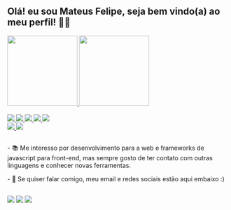 ## Olá! eu sou Mateus Felipe, seja bem vindo(a) ao meu perfil! 👋😄

<div>
    <a href="https://github.com/mateusfl">
    <img height="160em" src="https://github-readme-stats.vercel.app/api?username=mateusfl&include_all_commits=true&count_private=true&theme=cobalt"/>
    <img height="160em" src="https://github-readme-stats.vercel.app/api/top-langs/?username=mateusfl&layout=compact&theme=cobalt"/>
    </a>
</div>
<div><br>
    <a href="https://github.com/mateusfl">
    <img src="https://img.shields.io/badge/HTML5-E34F26?style=for-the-badge&logo=html5&logoColor=white"/>
    <img src="https://img.shields.io/badge/CSS3-1572B6?style=for-the-badge&logo=css3&logoColor=white"/>
    <img src="https://img.shields.io/badge/JavaScript-323330?style=for-the-badge&logo=javascript&logoColor=F7DF1E"/>
    <img src="https://img.shields.io/badge/TypeScript-007ACC?style=for-the-badge&logo=typescript&logoColor=white"/>
    <img src="https://img.shields.io/badge/Python-14354C?style=for-the-badge&logo=python&logoColor=white"/>
    </a>
</div>
<div>
    <a href="https://github.com/mateusfl">
    <img src="https://img.shields.io/badge/React-20232A?style=for-the-badge&logo=react&logoColor=61DAFB"/>
    <img src="https://img.shields.io/badge/Tailwind_CSS-38B2AC?style=for-the-badge&logo=tailwind-css&logoColor=white"/>
    </a>
</div>

##

<div>
    <p>- 📚 Me interesso por desenvolvimento para a web e frameworks de javascript para front-end, mas sempre gosto de ter contato com outras linguagens e conhecer novas ferramentas.</p>
    <p>- 📧 Se quiser falar comigo, meu email e redes sociais estão aqui embaixo :)</p>
</div>

##

<div>
    <a href="https://www.linkedin.com/in/mateus-felipe-1770b2196" target="_blank"><img target="_blank" src="https://img.shields.io/badge/LinkedIn-0077B5?style=for-the-badge&logo=linkedin&logoColor=white" ></a>
    <a href="instagram.com/mateusfl" target="_blank"><img target="_blank" src="https://img.shields.io/badge/-Instagram-%23E4405F?style=for-the-badge&logo=instagram&logoColor=white" ></a>
    <a href="mailto:mateusfelipern@gmail.com"><img target="_blank" src="https://img.shields.io/badge/Gmail-D14836?style=for-the-badge&logo=gmail&logoColor=white" ></a>
</div>
